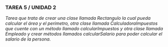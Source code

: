 ###  TAREA 5 / UNIDAD 2

*Tarea que trata de crear una clase llamada Rectangulo la cual pueda calcular el área y el perimetro, otra clase llamada CalculadoraImpuestos que cuente con un método llamado calcularImpuestos y otra clase llamada Empleado y crear métodos llamados calcularSalario para poder calcular el salario de la persona.*